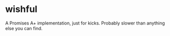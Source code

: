 # wishful

A Promises A+ implementation, just for kicks. Probably slower than anything else you can find.